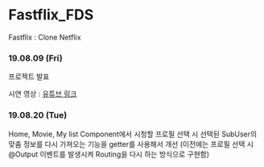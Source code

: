 # Fastflix_FDS

Fastflix : Clone Netflix

### 19.08.09 (Fri)

프로젝트 발표

시연 영상 : [유튜브 링크](https://youtu.be/WWXNPaqiq7U)

### 19.08.20 (Tue)

Home, Movie, My list Component에서 시청할 프로필 선택 시 선택된 SubUser의 맞춤 정보를 다시 가져오는 기능을 getter를 사용해서 개선 (이전에는 프로필 선택 시 @Output 이벤트를 발생시켜 Routing을 다시 하는 방식으로 구현함)